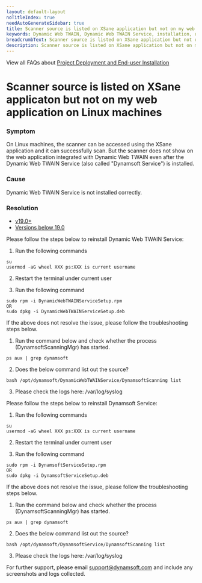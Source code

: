 ```yaml
---
layout: default-layout
noTitleIndex: true
needAutoGenerateSidebar: true
title: Scanner source is listed on XSane application but not on my web application on Linux machines
keywords: Dynamic Web TWAIN, Dynamic Web TWAIN Service, installation, uninstallation
breadcrumbText: Scanner source is listed on XSane application but not on my web application on Linux machines
description: Scanner source is listed on XSane application but not on my web application on Linux machines
---
```


View all FAQs about [Project Deployment and End-user Installation](
https://www.dynamsoft.com/web-twain/docs/faq/#project-deployment-and-end-user-installation)

# Scanner source is listed on XSane applicaton but not on my web application on Linux machines


### Symptom

On Linux machines, the scanner can be accessed using the XSane application and it can successfully scan. But the scanner does not show on the web application integrated with Dynamic Web TWAIN even after the Dynamic Web TWAIN Service (also called "Dynamsoft Service") is installed.

### Cause

Dynamic Web TWAIN Service is not installed correctly.

### Resolution

<div class="multi-panel-switching-prefix"></div>

- [v19.0+](#19plus)
- [Versions below 19.0](#19min)

<div class="multi-panel-start"></div>

Please follow the steps below to reinstall Dynamic Web TWAIN Service:

1. Run the following commands
``` shell
su
usermod -aG wheel XXX ps:XXX is current username
```

2. Restart the terminal under current user

3. Run the following command
``` shell
sudo rpm -i DynamicWebTWAINServiceSetup.rpm
OR
sudo dpkg -i DynamicWebTWAINServiceSetup.deb
```

If the above does not resolve the issue, please follow the troubleshooting steps below.

1. Run the command below and check whether the process (DynamsoftScanningMgr) has started.
``` shell
ps aux | grep dynamsoft
```
2. Does the below command list out the source?
``` shell
bash /opt/dynamsoft/DynamicWebTWAINService/DynamsoftScanning list
```
3. Please check the logs here: /var/log/syslog

<div class="multi-panel-end"></div>

<div class="multi-panel-start"></div>

Please follow the steps below to reinstall Dynamsoft Service:

1. Run the following commands
``` shell
su
usermod -aG wheel XXX ps:XXX is current username
```

2. Restart the terminal under current user

3. Run the following command
``` shell
sudo rpm -i DynamsoftServiceSetup.rpm
OR
sudo dpkg -i DynamsoftServiceSetup.deb
```

If the above does not resolve the issue, please follow the troubleshooting steps below.

1. Run the command below and check whether the process (DynamsoftScanningMgr) has started.
``` shell
ps aux | grep dynamsoft
```
2. Does the below command list out the source?
``` shell
bash /opt/dynamsoft/DynamsoftService/DynamsoftScanning list
```
3. Please check the logs here: /var/log/syslog

<div class="multi-panel-end"></div>

<div class="multi-panel-switching-end"></div>

For further support, please email support@dynamsoft.com and include any screenshots and logs collected.
